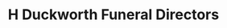 ---
title: "H Duckworth Funeral Directors"
url: /cramlington/h-duckworth-funeral-directors/
shop: funeral directors
---
